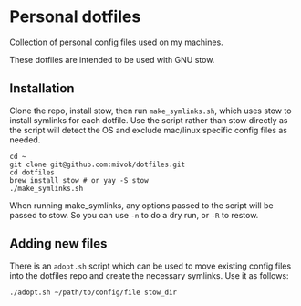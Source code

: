 # Personal dotfiles

Collection of personal config files used on my machines.

These dotfiles are intended to be used with GNU stow.

## Installation

Clone the repo, install stow, then run `make_symlinks.sh`, which uses stow to
install symlinks for each dotfile. Use the script rather than stow directly as
the script will detect the OS and exclude mac/linux specific config files as
needed.

```
cd ~
git clone git@github.com:mivok/dotfiles.git
cd dotfiles
brew install stow # or yay -S stow
./make_symlinks.sh
```

When running make_symlinks, any options passed to the script will be passed to
stow. So you can use `-n` to do a dry run, or `-R` to restow.

## Adding new files

There is an `adopt.sh` script which can be used to move existing config files
into the dotfiles repo and create the necessary symlinks. Use it as follows:

```
./adopt.sh ~/path/to/config/file stow_dir
```
